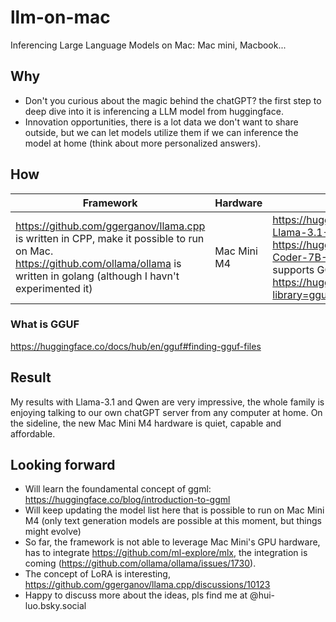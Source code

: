 # llm-on-mac
Inferencing Large Language Models on Mac: Mac mini, Macbook...

## Why
- Don't you curious about the magic behind the chatGPT? the first step to deep dive into it is inferencing a LLM model from huggingface.
- Innovation opportunities, there is a lot data we don't want to share outside, but we can let models utilize them if we can inference the model at home (think about more personalized answers).

## How
| Framework | Hardware | Models|
| ------ |  ------ |  ------ |
| https://github.com/ggerganov/llama.cpp is written in CPP, make it possible to run on Mac. https://github.com/ollama/ollama is written in golang (although I havn't experimented it)| Mac Mini M4 | https://huggingface.co/bartowski/Meta-Llama-3.1-8B-Instruct-GGUF, https://huggingface.co/bartowski/Qwen2.5.1-Coder-7B-Instruct-GGUF or the model supports GGUF https://huggingface.co/models?library=gguf&sort=trending |

### What is GGUF
https://huggingface.co/docs/hub/en/gguf#finding-gguf-files

## Result
My results with Llama-3.1 and Qwen are very impressive, the whole family is enjoying talking to our own chatGPT server from any computer at home.
On the sideline, the new Mac Mini M4 hardware is quiet, capable and affordable. 

## Looking forward
- Will learn the foundamental concept of ggml: https://huggingface.co/blog/introduction-to-ggml
- Will keep updating the model list here that is possible to run on Mac Mini M4 (only text generation models are possible at this moment, but things might evolve)
- So far, the framework is not able to leverage Mac Mini's GPU hardware, has to integrate https://github.com/ml-explore/mlx, the integration is coming (https://github.com/ollama/ollama/issues/1730).
- The concept of LoRA is interesting, https://github.com/ggerganov/llama.cpp/discussions/10123
- Happy to discuss more about the ideas, pls find me at @hui-luo.bsky.social
